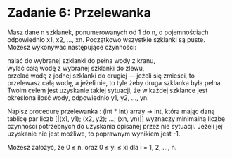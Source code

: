# Zadanie 6: Przelewanka
Masz dane n szklanek, ponumerowanych od 1 do n, o pojemnościach odpowiednio x1, x2, ..., xn.  Początkowo wszystkie szklanki są puste. Możesz wykonywać następujące czynności:

nalać do wybranej szklanki do pełna wody z kranu, <br />
wylać całą wodę z wybranej szklanki do zlewu, <br />
przelać wodę z jednej szklanki do drugiej — jeżeli się zmieści, to przelewasz całą wodę, a jeżeli nie, to tyle żeby druga szklanka była pełna. <br />
Twoim celem jest uzyskanie takiej sytuacji, że w każdej szklance jest określona ilość wody, odpowiednio y1, y2, ..., yn. 

Napisz procedurę przelewanka : (int * int) array → int, która mając daną tablicę par liczb [|(x1, y1); (x2, y2); ...; (xn, yn)|] wyznaczy minimalną liczbę czynności potrzebnych do uzyskania opisanej przez nie sytuacji. Jeżeli jej uzyskanie nie jest możliwe, to poprawnym wynikiem jest -1. 

Możesz założyć, że 0 ≤ n, oraz 0 ≤ yi ≤ xi dla i = 1, 2, ..., n.
